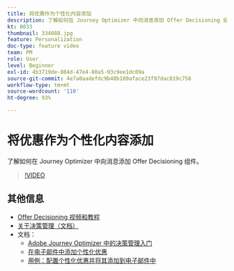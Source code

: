 ```yaml
---
title: 将优惠作为个性化内容添加
description: 了解如何在 Journey Optimizer 中向消息添加 Offer Decisioning 组件。
kt: 8033
thumbnail: 334088.jpg
feature: Personalization
doc-type: feature video
team: PM
role: User
level: Beginner
exl-id: 4b3719de-804d-47e4-80a5-93c9ee1dc09a
source-git-commit: 4e7a0aadefdc9b48b189aface23f97dac819c758
workflow-type: tm+mt
source-wordcount: '110'
ht-degree: 93%

---
```


# 将优惠作为个性化内容添加

了解如何在 Journey Optimizer 中向消息添加 Offer Decisioning 组件。

>[!VIDEO](https://video.tv.adobe.com/v/334088?quality=12)

## 其他信息

* [Offer Decisioning 视频和教程](https://experienceleague.adobe.com/docs/offer-decisioning-learn/tutorials/overview.html?lang=zh-Hans)
* [关于决策管理（文档）](https://experienceleague.adobe.com/docs/journey-optimizer/using/offer-decisioniong/get-started/starting-offer-decisioning.html?lang=zh-Hans)
* 文档：
   * [Adobe Journey Optimizer 中的决策管理入门](https://experienceleague.adobe.com/docs/journey-optimizer/using/offer-decisioniong/get-started/starting-offer-decisioning.html)
   * [在电子邮件中添加个性化优惠](https://experienceleague.adobe.com/docs/journey-optimizer/using/personalization/deliver-personalized-offers.html)
   * [用例：配置个性化优惠并将其添加到电子邮件中](https://experienceleague.adobe.com/docs/journey-optimizer/using/offer-decisioniong/get-started/offers-e2e.html?lang=zh-Hans)
